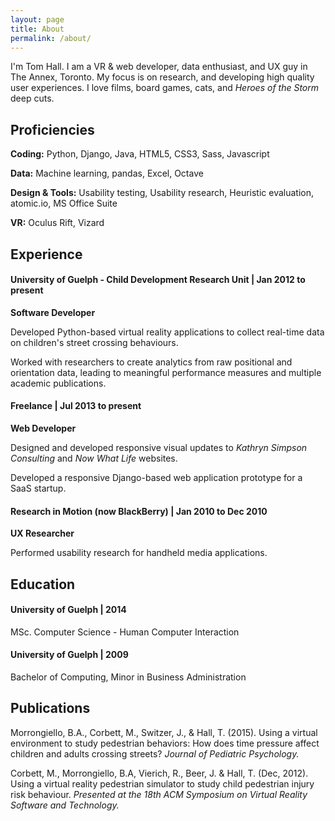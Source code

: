 ```yaml
---
layout: page
title: About
permalink: /about/
---
```

I'm Tom Hall.
I am a VR & web developer, data enthusiast, and UX guy in The Annex, Toronto. My focus is on research, and developing high quality user experiences. I love films, board games, cats, and *Heroes of the Storm* deep cuts.

## Proficiencies
<div class="resume-content">
<p><strong>Coding:</strong> Python, Django, Java, HTML5, CSS3, Sass, Javascript</p>
<p><strong>Data:</strong> Machine learning, pandas, Excel, Octave</p>
<p><strong>Design & Tools:</strong> Usability testing, Usability research, Heuristic evaluation, atomic.io, MS Office Suite</p>
<p><strong>VR:</strong> Oculus Rift, Vizard</p>
</div>

## Experience
<div class="resume-content">
<h4 class="resume-title"><strong>University of Guelph - Child Development Research Unit</strong> | Jan 2012 to present</h4>
<strong>Software Developer</strong>
<p>Developed Python-based virtual reality applications to collect real-time data on children's street crossing behaviours.</p>
<p>Worked with researchers to create analytics from raw positional and orientation data, leading to meaningful performance 
measures and multiple academic publications.</p>
<h4 class="resume-title">Freelance | Jul 2013 to present</h4>
<strong>Web Developer</strong>
<p>Designed and developed responsive visual updates to <em>Kathryn Simpson Consulting</em> and <em>Now What Life</em> websites.</p>
<p>Developed a responsive Django-based web application prototype for a SaaS startup.</p>
<h4 class="resume-title">Research in Motion (now BlackBerry) | Jan 2010 to Dec 2010</h4>
<strong>UX Researcher</strong>
<p>Performed usability research for handheld media applications.</p>
</div>

## Education
<div class="resume-content">
<h4 class="resume-title">University of Guelph | 2014</h4>
<p>MSc. Computer Science - Human Computer Interaction</p>
<h4 class="resume-title">University of Guelph | 2009</h4>
<p>Bachelor of Computing, Minor in Business Administration</p>
</div>

## Publications
<div class="resume-content">
<p>Morrongiello, B.A., Corbett, M., Switzer, J., & Hall, T. (2015). Using a virtual environment to study pedestrian behaviors: How does time pressure affect children and adults crossing streets? <em>Journal of Pediatric Psychology.</em></p>
<p>Corbett, M., Morrongiello, B.A, Vierich, R., Beer, J. & Hall, T. (Dec, 2012). Using a virtual reality pedestrian simulator to study child pedestrian injury risk behaviour. <em>Presented at the 18th ACM Symposium on Virtual Reality Software and Technology.</em></p>
</div>
